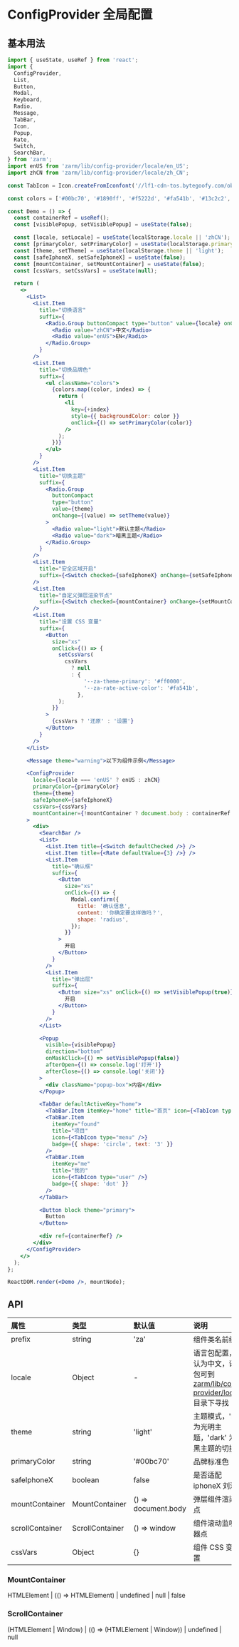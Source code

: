 # ConfigProvider 全局配置

## 基本用法

```jsx
import { useState, useRef } from 'react';
import {
  ConfigProvider,
  List,
  Button,
  Modal,
  Keyboard,
  Radio,
  Message,
  TabBar,
  Icon,
  Popup,
  Rate,
  Switch,
  SearchBar,
} from 'zarm';
import enUS from 'zarm/lib/config-provider/locale/en_US';
import zhCN from 'zarm/lib/config-provider/locale/zh_CN';

const TabIcon = Icon.createFromIconfont('//lf1-cdn-tos.bytegoofy.com/obj/iconpark/svg_20337_14.627ee457cf7594fbbce6d5e14b8c29ef.js');

const colors = ['#00bc70', '#1890ff', '#f5222d', '#fa541b', '#13c2c2', '#2f54ec', '#712fd1'];

const Demo = () => {
  const containerRef = useRef();
  const [visiblePopup, setVisiblePopup] = useState(false);

  const [locale, setLocale] = useState(localStorage.locale || 'zhCN');
  const [primaryColor, setPrimaryColor] = useState(localStorage.primaryColor || colors[0]);
  const [theme, setTheme] = useState(localStorage.theme || 'light');
  const [safeIphoneX, setSafeIphoneX] = useState(false);
  const [mountContainer, setMountContainer] = useState(false);
  const [cssVars, setCssVars] = useState(null);

  return (
    <>
      <List>
        <List.Item
          title="切换语言"
          suffix={
            <Radio.Group buttonCompact type="button" value={locale} onChange={setLocale}>
              <Radio value="zhCN">中文</Radio>
              <Radio value="enUS">EN</Radio>
            </Radio.Group>
          }
        />
        <List.Item
          title="切换品牌色"
          suffix={
            <ul className="colors">
              {colors.map((color, index) => {
                return (
                  <li
                    key={+index}
                    style={{ backgroundColor: color }}
                    onClick={() => setPrimaryColor(color)}
                  />
                );
              })}
            </ul>
          }
        />
        <List.Item
          title="切换主题"
          suffix={
            <Radio.Group
              buttonCompact
              type="button"
              value={theme}
              onChange={(value) => setTheme(value)}
            >
              <Radio value="light">默认主题</Radio>
              <Radio value="dark">暗黑主题</Radio>
            </Radio.Group>
          }
        />
        <List.Item
          title="安全区域开启"
          suffix={<Switch checked={safeIphoneX} onChange={setSafeIphoneX} />}
        />
        <List.Item
          title="自定义弹层渲染节点"
          suffix={<Switch checked={mountContainer} onChange={setMountContainer} />}
        />
        <List.Item
          title="设置 CSS 变量"
          suffix={
            <Button
              size="xs"
              onClick={() => {
                setCssVars(
                  cssVars
                    ? null
                    : {
                        '--za-theme-primary': '#ff0000',
                        '--za-rate-active-color': '#fa541b',
                      },
                );
              }}
            >
              {cssVars ? '还原' : '设置'}
            </Button>
          }
        />
      </List>

      <Message theme="warning">以下为组件示例</Message>

      <ConfigProvider
        locale={locale === 'enUS' ? enUS : zhCN}
        primaryColor={primaryColor}
        theme={theme}
        safeIphoneX={safeIphoneX}
        cssVars={cssVars}
        mountContainer={!mountContainer ? document.body : containerRef.current}
      >
        <div>
          <SearchBar />
          <List>
            <List.Item title={<Switch defaultChecked />} />
            <List.Item title={<Rate defaultValue={3} />} />
            <List.Item
              title="确认框"
              suffix={
                <Button
                  size="xs"
                  onClick={() => {
                    Modal.confirm({
                      title: '确认信息',
                      content: '你确定要这样做吗？',
                      shape: 'radius',
                    });
                  }}
                >
                  开启
                </Button>
              }
            />
            <List.Item
              title="弹出层"
              suffix={
                <Button size="xs" onClick={() => setVisiblePopup(true)}>
                  开启
                </Button>
              }
            />
          </List>

          <Popup
            visible={visiblePopup}
            direction="bottom"
            onMaskClick={() => setVisiblePopup(false)}
            afterOpen={() => console.log('打开')}
            afterClose={() => console.log('关闭')}
          >
            <div className="popup-box">内容</div>
          </Popup>

          <TabBar defaultActiveKey="home">
            <TabBar.Item itemKey="home" title="首页" icon={<TabIcon type="home" />} />
            <TabBar.Item
              itemKey="found"
              title="项目"
              icon={<TabIcon type="menu" />}
              badge={{ shape: 'circle', text: '3' }}
            />
            <TabBar.Item
              itemKey="me"
              title="我的"
              icon={<TabIcon type="user" />}
              badge={{ shape: 'dot' }}
            />
          </TabBar>

          <Button block theme="primary">
            Button
          </Button>

          <div ref={containerRef} />
        </div>
      </ConfigProvider>
    </>
  );
};

ReactDOM.render(<Demo />, mountNode);
```

## API

| 属性            | 类型            | 默认值              | 说明                                                                                                                                |
| :-------------- | :-------------- | :------------------ | :---------------------------------------------------------------------------------------------------------------------------------- |
| prefix          | string          | 'za'                | 组件类名前缀                                                                                                                        |
| locale          | Object          | -                   | 语言包配置，默认为中文，语言包可到 [zarm/lib/config-provider/locale](https://unpkg.com/zarm/lib/config-provider/locale/) 目录下寻找 |
| theme           | string          | 'light'             | 主题模式，'light' 为光明主题，'dark' 为暗黑主题的切换                                                                               |
| primaryColor    | string          | '#00bc70'           | 品牌标准色                                                                                                                          |
| safeIphoneX     | boolean         | false               | 是否适配 iphoneX 刘海屏                                                                                                             |
| mountContainer  | MountContainer  | () => document.body | 弹层组件渲染节点                                                                                                                    |
| scrollContainer | ScrollContainer | () => window        | 组件滚动监听容器点                                                                                                                  |
| cssVars         | Object          | {}                  | 组件 CSS 变量设置                                                                                                                   |

### MountContainer

HTMLElement \| (() => HTMLElement) \| undefined \| null \| false

### ScrollContainer

(HTMLElement \| Window) \| (() => (HTMLElement \| Window)) \| undefined \| null
